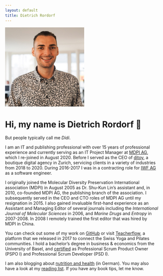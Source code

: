 ```yaml
---
layout: default
title: Dietrich Rordorf
---
```

<p class="lead">
    <img src="/assets/dr.jpg" alt="Dietrich Rordorf" width="260">
</p>

# Hi, my name is Dietrich Rordorf  👋

But people typically call me *Didi*.

I am an IT and publishing professional with over 15 years of professional experience and currently serving as an IT Project Manager at [MDPI AG](https://www.mdpi.com/), which I re-joined in August 2020. Before I served as the CEO of [ditoy](https://www.ditoy.com/), a boutique digital agency in Zurich, servicing clients in a variety of industries from 2018 to 2020. During 2016-2017 I was in a contracting role for [IWF AG](https://www.iwf.ch/) as a software engineer.

I originally joined the Molecular Diversity Preservation International association (MDPI) in August 2005 as Dr. Shu-Kun Lin’s assistant and, in 2010, co-founded MDPI AG, the publishing branch of the association. I subsequently served in the CEO and CTO roles of MDPI AG until my resignation in 2015. I also gained invaluable first-hand experience as an Assistant and Managing Editor of several journals including the *International Journal of Molecular Sciences* in 2006, and *Marine Drugs* and *Entropy* in 2007-2008. In 2008 I remotely trained the first editor that was hired by MDPI in China. 

You can check out some of my work on [GitHub](https://github.com/rordi/) or visit [Teacherflow](https://www.teacherflow.ch), a platform that we released in 2017 to connect the Swiss Yoga and Pilates communities. I hold a bachelor’s degree in business & economics from the University of Basel, and [certified](https://www.scrum.org/user/298081) as Professional Scrum Product Owner (PSPO I) and Professional Scrum Developer (PSD I).

I am also blogging about [nutrition and health](https://www.meinflow.com/) (in German). You may also have a look at my [reading list](./reading-list.html). If you have any book tips, let me know.
